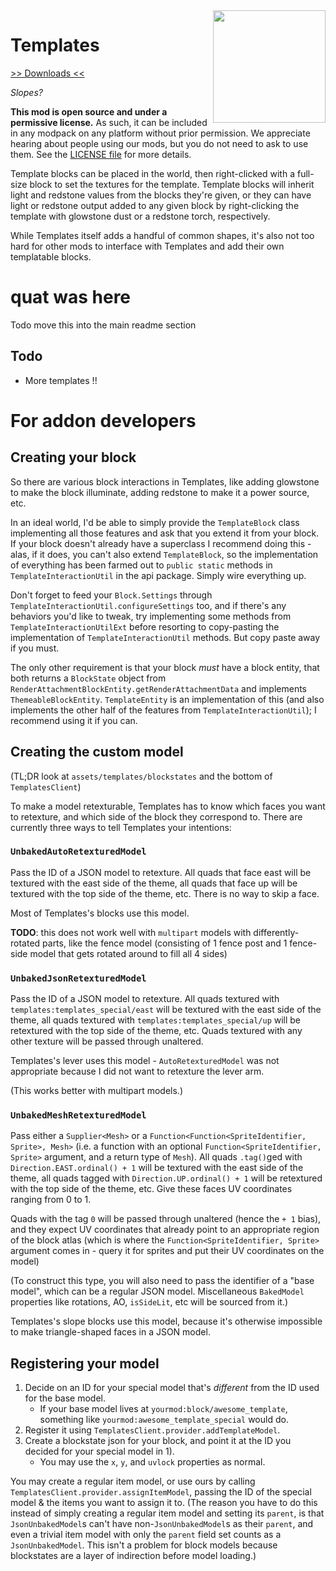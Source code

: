 <img src="icon.png" align="right" width="180px"/>

# Templates

[>> Downloads <<](https://github.com/CottonMC/Templates/releases)

*Slopes?*

**This mod is open source and under a permissive license.** As such, it can be included in any modpack on any platform without prior permission. We appreciate hearing about people using our mods, but you do not need to ask to use them. See the [LICENSE file](LICENSE) for more details.

Template blocks can be placed in the world, then right-clicked with a full-size block to set the textures for the template. Template blocks will inherit light and redstone values from the blocks they're given, or they can have light or redstone output added to any given block by right-clicking the template with glowstone dust or a redstone torch, respectively.

While Templates itself adds a handful of common shapes, it's also not too hard for other mods to interface with Templates and add their own templatable blocks.

# quat was here

Todo move this into the main readme section

## Todo

* More templates !!

# For addon developers

## Creating your block

So there are various block interactions in Templates, like adding glowstone to make the block illuminate, adding redstone to make it a power source, etc.

In an ideal world, I'd be able to simply provide the `TemplateBlock` class implementing all those features and ask that you extend it from your block. If your block doesn't already have a superclass I recommend doing this - alas, if it does, you can't also extend `TemplateBlock`, so the implementation of everything has been farmed out to `public static` methods in `TemplateInteractionUtil` in the api package. Simply wire everything up.

Don't forget to feed your `Block.Settings` through `TemplateInteractionUtil.configureSettings` too, and if there's any behaviors you'd like to tweak, try implementing some methods from `TemplateInteractionUtilExt` before resorting to copy-pasting the implementation of `TemplateInteractionUtil` methods. But copy paste away if you must.

The only other requirement is that your block *must* have a block entity, that both returns a `BlockState` object from `RenderAttachmentBlockEntity.getRenderAttachmentData` and implements `ThemeableBlockEntity`. `TemplateEntity` is an implementation of this (and also implements the other half of the features from `TemplateInteractionUtil`); I recommend using it if you can.

## Creating the custom model

(TL;DR look at `assets/templates/blockstates` and the bottom of `TemplatesClient`)

To make a model retexturable, Templates has to know which faces you want to retexture, and which side of the block they correspond to. There are currently three ways to tell Templates your intentions:

### `UnbakedAutoRetexturedModel`

Pass the ID of a JSON model to retexture. All quads that face east will be textured with the east side of the theme, all quads that face up will be textured with the top side of the theme, etc. There is no way to skip a face.

Most of Templates's blocks use this model.

**TODO**: this does not work well with `multipart` models with differently-rotated parts, like the fence model (consisting of 1 fence post and 1 fence-side model that gets rotated around to fill all 4 sides)

### `UnbakedJsonRetexturedModel`

Pass the ID of a JSON model to retexture. All quads textured with `templates:templates_special/east` will be textured with the east side of the theme, all quads textured with `templates:templates_special/up` will be retextured with the top side of the theme, etc. Quads textured with any other texture will be passed through unaltered.

Templates's lever uses this model - `AutoRetexturedModel` was not appropriate because I did not want to retexture the lever arm.

(This works better with multipart models.)

### `UnbakedMeshRetexturedModel`

Pass either a `Supplier<Mesh>` or a `Function<Function<SpriteIdentifier, Sprite>, Mesh>` (i.e. a function with an optional `Function<SpriteIdentifier, Sprite>` argument, and a return type of `Mesh`). All quads `.tag()`ged with `Direction.EAST.ordinal() + 1` will be textured with the east side of the theme, all quads tagged with `Direction.UP.ordinal() + 1` will be retextured with the top side of the theme, etc. Give these faces UV coordinates ranging from 0 to 1.

Quads with the tag `0` will be passed through unaltered (hence the `+ 1` bias), and they expect UV coordinates that already point to an appropriate region of the block atlas (which is where the `Function<SpriteIdentifier, Sprite>` argument comes in - query it for sprites and put their UV coordinates on the model)

(To construct this type, you will also need to pass the identifier of a "base model", which can be a regular JSON model. Miscellaneous `BakedModel` properties like rotations, AO, `isSideLit`, etc will be sourced from it.) 

Templates's slope blocks use this model, because it's otherwise impossible to make triangle-shaped faces in a JSON model.

## Registering your model

1. Decide on an ID for your special model that's *different* from the ID used for the base model.
   * If your base model lives at `yourmod:block/awesome_template`, something like `yourmod:awesome_template_special` would do.
2. Register it using `TemplatesClient.provider.addTemplateModel`.
3. Create a blockstate json for your block, and point it at the ID you decided for your special model in 1).
   * You may use the `x`, `y`, and `uvlock` properties as normal.

You may create a regular item model, or use ours by calling `TemplatesClient.provider.assignItemModel`, passing the ID of the special model & the items you want to assign it to. (The reason you have to do this instead of simply creating a regular item model and setting its `parent`, is that `JsonUnbakedModel`s can't have non-`JsonUnbakedModel`s as their `parent`, and even a trivial item model with only the `parent` field set counts as a `JsonUnbakedModel`. This isn't a problem for block models because blockstates are a layer of indirection before model loading.)